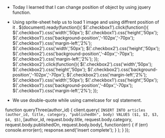 - Today I learned that I can change position of object by using jquery function.
- Using sprite-sheet help us to load 1 image and using  diffrent position of it .
$(document).ready(function(){
  $('.checkbox1').click(function(){
    $('.checkbox1').css('width','50px');
    $('.checkbox1').css('height','50px');
    $('.checkbox1').css('background-position','-102px','-70px');
    $('.checkbox1').css('margin-left','2%');
    $('.checkbox2').css('width','50px');
    $('.checkbox2').css('height','50px');
    $('.checkbox2').css('background-position','-40px','-70px');
    $('.checkbox2').css('margin-left','2%');
  });
  $('.checkbox2').click(function(){
    $('.checkbox2').css('width','50px');
    $('.checkbox2').css('height','50px');
    $('.checkbox2').css('background-position','-102px','-70px');
    $('.checkbox2').css('margin-left','2%');
    $('.checkbox1').css('width','50px');
    $('.checkbox1').css('height','50px');
    $('.checkbox1').css('background-position','-40px','-70px');
    $('.checkbox1').css('margin-left','2%');
  });

-  We use double-quote while using camelcase for sql statement.

  function queryThree(author_id) {
    client.query(
      `INSERT INTO articles (author_id, title, category, "publishedOn", body) VALUES ($1, $2, $3, $4, $5)`,
      [author_id, request.body.title, request.body.category, request.body.publishedOn, request.body.body],
      function(err) {
        if (err) console.error(err);
        response.send('insert complete');
      }
    );
  }
});
